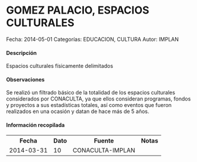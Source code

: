 GOMEZ PALACIO, ESPACIOS CULTURALES
=====

Fecha: 2014-05-01
Categorías: EDUCACION, CULTURA
Autor: IMPLAN

#### Descripción

Espacios culturales físicamente delimitados

#### Observaciones

Se realizó un filtrado básico de la totalidad de los espacios culturales considerados por CONACULTA, ya que ellos consideran programas, fondos y proyectos a sus estadísticas totales, así como eventos que fueron realizados en una ocasión y datan de hace más de 5 años.

#### Información recopilada

<table class="table table-hover table-bordered">
  <tr><th>Fecha</th><th>Dato</th><th>Fuente</th><th>Notas</th></tr>
  <tr><td>2014-03-31</td><td>10</td><td>CONACULTA-IMPLAN</td><td></td></tr>
</table>
